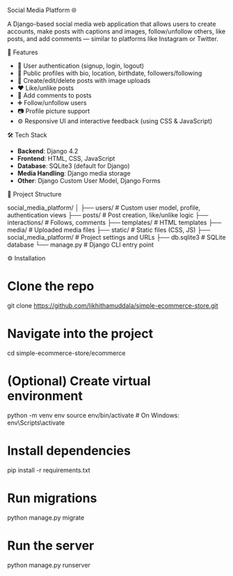 Social Media Platform 🌐

A Django-based social media web application that allows users to create accounts, make posts with captions and images, follow/unfollow others, like posts, and add comments — similar to platforms like Instagram or Twitter.

🚀 Features

- 🔐 User authentication (signup, login, logout)
- 👤 Public profiles with bio, location, birthdate, followers/following
- 📝 Create/edit/delete posts with image uploads
- ❤️ Like/unlike posts
- 💬 Add comments to posts
- ➕ Follow/unfollow users
- 📷 Profile picture support
- ⚙️ Responsive UI and interactive feedback (using CSS & JavaScript)

🛠️ Tech Stack

- **Backend**: Django 4.2
- **Frontend**: HTML, CSS, JavaScript
- **Database**: SQLite3 (default for Django)
- **Media Handling**: Django media storage
- **Other**: Django Custom User Model, Django Forms

📁 Project Structure

social_media_platform/
│
├── users/ # Custom user model, profile, authentication views
├── posts/ # Post creation, like/unlike logic
├── interactions/ # Follows, comments
├── templates/ # HTML templates
├── media/ # Uploaded media files
├── static/ # Static files (CSS, JS)
├── social_media_platform/ # Project settings and URLs
├── db.sqlite3 # SQLite database
└── manage.py # Django CLI entry point


⚙️ Installation

# Clone the repo
git clone https://github.com/likhithamuddala/simple-ecommerce-store.git

# Navigate into the project
cd simple-ecommerce-store/ecommerce

# (Optional) Create virtual environment
python -m venv env
source env/bin/activate  # On Windows: env\Scripts\activate

# Install dependencies
pip install -r requirements.txt

# Run migrations
python manage.py migrate

# Run the server
python manage.py runserver
